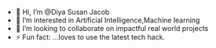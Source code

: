 - 👋 Hi, I’m @Diya Susan Jacob
- 👀 I’m interested in Artificial Intelligence,Machine learning
- 💞️ I’m looking to collaborate on impactful real world projects
- ⚡ Fun fact: ...loves to use the latest tech hack.
